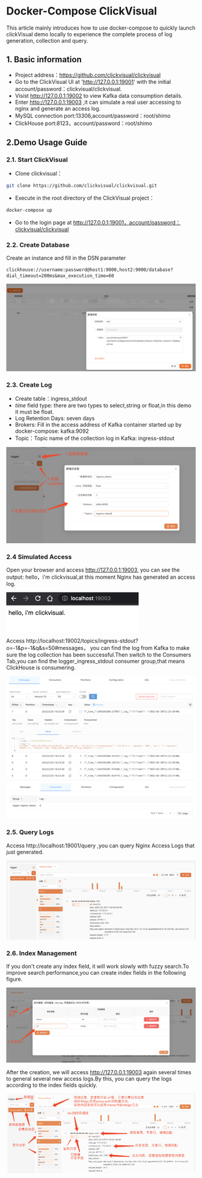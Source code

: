 # Docker-Compose ClickVisual

This article mainly introduces how to use docker-compose to quickly launch clickVisual demo locally to experience the complete process of log generation, collection and query.

## 1. Basic information
- Project address：https://github.com/clickvisual/clickvisual
- Go to the ClickVisual UI at 'http://127.0.0.1:19001' with the initial account/password：clickvisual/clickvisual.
- Visist http://127.0.0.1:19002 to view Kafka data consumption details.
- Enter http://127.0.0.1:19003 ,it can simulate a real user accessing to nginx and generate an access log.
- MySQL connection port:13306,account/password：root/shimo
- ClickHouse port:8123，account/password：root/shimo


## 2.Demo Usage Guide
### 2.1. Start ClickVisual
- Clone clickvisual：
```bash
git clone https://github.com/clickvisual/clickvisual.git
```
- Execute in the root directory of the ClickVisual project：
```bash
docker-compose up
```
- Go to the login page at http://127.0.0.1:19001，account/password：clickvisual/clickvisual

### 2.2. Create Database
Create an instance and fill in the DSN parameter
```param
clickhouse://username:password@host1:9000,host2:9000/database?dial_timeout=200ms&max_execution_time=60
```
![img.png](../../images/create-database.png)

### 2.3. Create Log
- Create table：ingress_stdout
- _time_ field type: there are two types to select,string or float,in this demo it must be float.
- Log Retention Days: seven days
- Brokers: Fill in the access address of Kafka container started up by docker-compose: kafka:9092
 - Topic：Topic name of the collection log in Kafka: ingress-stdout

![img.png](../../images/table-create.png)

### 2.4 Simulated Access
Open your browser and access http://127.0.0.1:19003, you can see the output: hello，i'm clickvisual,at this moment Nginx has generated an access log.

![img.png](../../images/simulation-access.png)

Access http://localhost:19002/topics/ingress-stdout?o=-1&p=-1&q&s=50#messages， you can find the log from Kafka to make sure the log collection has been successful.Then switch to the Consumers Tab,you can find the logger_ingress_stdout consumer group,that means ClickHouse is consumering.

![img.png](../../images/kafka-data.png)
![img.png](../../images/kafka-consume.png)

### 2.5. Query Logs
Access http://localhost:19001/query ,you can query Nginx Access Logs that just generated.

![img.png](../../images/table-query.png)

### 2.6. Index Management
If you don't create any index field, it will work slowly with fuzzy search.To improve search performance,you can create index fields in the following figure.

![img.png](../../images/increase-index.png)

After the creation, we will access http://127.0.0.1:19003 again several times to  general several new access logs.By this, you can query the logs according to the index fields quickly.

![img.png](../../images/overall-introduction.png)
